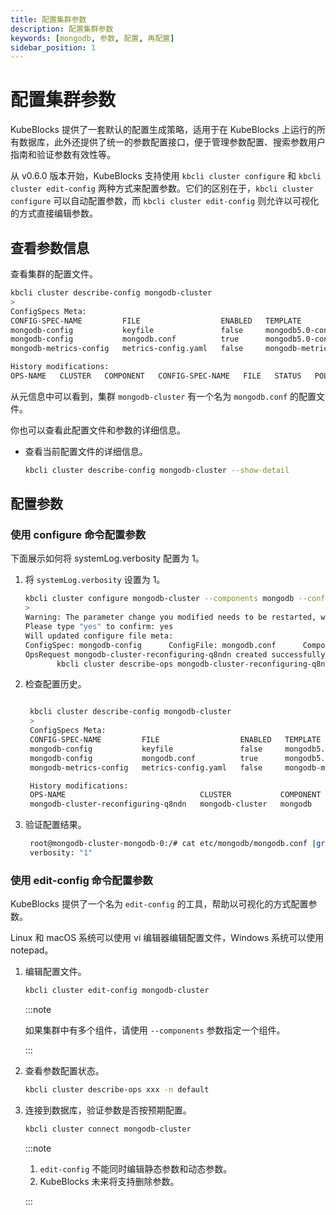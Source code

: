 ```yaml
---
title: 配置集群参数
description: 配置集群参数
keywords: [mongodb, 参数, 配置, 再配置]
sidebar_position: 1
---
```


# 配置集群参数

KubeBlocks 提供了一套默认的配置生成策略，适用于在 KubeBlocks 上运行的所有数据库，此外还提供了统一的参数配置接口，便于管理参数配置、搜索参数用户指南和验证参数有效性等。

从 v0.6.0 版本开始，KubeBlocks 支持使用 `kbcli cluster configure` 和 `kbcli cluster edit-config` 两种方式来配置参数。它们的区别在于，`kbcli cluster configure` 可以自动配置参数，而 `kbcli cluster edit-config` 则允许以可视化的方式直接编辑参数。

## 查看参数信息

查看集群的配置文件。

```bash
kbcli cluster describe-config mongodb-cluster
>
ConfigSpecs Meta:
CONFIG-SPEC-NAME         FILE                  ENABLED   TEMPLATE                     CONSTRAINT                   RENDERED                                            COMPONENT    CLUSTER           
mongodb-config           keyfile               false     mongodb5.0-config-template   mongodb-config-constraints   mongodb-cluster-replicaset-mongodb-config           replicaset   mongodb-cluster   
mongodb-config           mongodb.conf          true      mongodb5.0-config-template   mongodb-config-constraints   mongodb-cluster-replicaset-mongodb-config           replicaset   mongodb-cluster   
mongodb-metrics-config   metrics-config.yaml   false     mongodb-metrics-config                                    mongodb-cluster-replicaset-mongodb-metrics-config   replicaset   mongodb-cluster   

History modifications:
OPS-NAME   CLUSTER   COMPONENT   CONFIG-SPEC-NAME   FILE   STATUS   POLICY   PROGRESS   CREATED-TIME   VALID-UPDATED 
```

从元信息中可以看到，集群 `mongodb-cluster` 有一个名为 `mongodb.conf` 的配置文件。

你也可以查看此配置文件和参数的详细信息。

* 查看当前配置文件的详细信息。

   ```bash
   kbcli cluster describe-config mongodb-cluster --show-detail
   ```

## 配置参数

### 使用 configure 命令配置参数

下面展示如何将 systemLog.verbosity 配置为 1。

1. 将 `systemLog.verbosity` 设置为 1。

   ```bash
   kbcli cluster configure mongodb-cluster --components mongodb --config-spec mongodb-config --config-file mongodb.conf --set systemLog.verbosity=1
   >
   Warning: The parameter change you modified needs to be restarted, which may cause the cluster to be unavailable for a period of time. Do you need to continue...
   Please type "yes" to confirm: yes
   Will updated configure file meta:
   ConfigSpec: mongodb-config      ConfigFile: mongodb.conf      ComponentName: mongodb  ClusterName: mongodb-cluster
   OpsRequest mongodb-cluster-reconfiguring-q8ndn created successfully, you can view the progress:
          kbcli cluster describe-ops mongodb-cluster-reconfiguring-q8ndn -n default
   ```

2. 检查配置历史。

   ```bash

    kbcli cluster describe-config mongodb-cluster
    >
    ConfigSpecs Meta:
    CONFIG-SPEC-NAME         FILE                  ENABLED   TEMPLATE                     CONSTRAINT                   RENDERED                                         COMPONENT   CLUSTER
    mongodb-config           keyfile               false     mongodb5.0-config-template   mongodb-config-constraints   mongodb-cluster-mongodb-mongodb-config           mongodb     mongodb-cluster
    mongodb-config           mongodb.conf          true      mongodb5.0-config-template   mongodb-config-constraints   mongodb-cluster-mongodb-mongodb-config           mongodb     mongodb-cluster
    mongodb-metrics-config   metrics-config.yaml   false     mongodb-metrics-config                                    mongodb-cluster-mongodb-mongodb-metrics-config   mongodb     mongodb-cluster

    History modifications:
    OPS-NAME                              CLUSTER           COMPONENT   CONFIG-SPEC-NAME   FILE           STATUS    POLICY    PROGRESS   CREATED-TIME                 VALID-UPDATED
    mongodb-cluster-reconfiguring-q8ndn   mongodb-cluster   mongodb     mongodb-config     mongodb.conf   Succeed   restart   3/3        Apr 21,2023 18:56 UTC+0800   {"mongodb.conf":"{\"systemLog\":{\"verbosity\":\"1\"}}"}```
   ```

3. 验证配置结果。

   ```bash
    root@mongodb-cluster-mongodb-0:/# cat etc/mongodb/mongodb.conf |grep verbosity
    verbosity: "1"
   ```

### 使用 edit-config 命令配置参数

KubeBlocks 提供了一个名为 `edit-config` 的工具，帮助以可视化的方式配置参数。

Linux 和 macOS 系统可以使用 vi 编辑器编辑配置文件，Windows 系统可以使用 notepad。

1. 编辑配置文件。

   ```bash
   kbcli cluster edit-config mongodb-cluster
   ```

   :::note

   如果集群中有多个组件，请使用 `--components` 参数指定一个组件。

   :::

2. 查看参数配置状态。

   ```bash
   kbcli cluster describe-ops xxx -n default
   ```

3. 连接到数据库，验证参数是否按预期配置。

   ```bash
   kbcli cluster connect mongodb-cluster
   ```

   :::note

   1. `edit-config` 不能同时编辑静态参数和动态参数。
   2. KubeBlocks 未来将支持删除参数。

   :::
